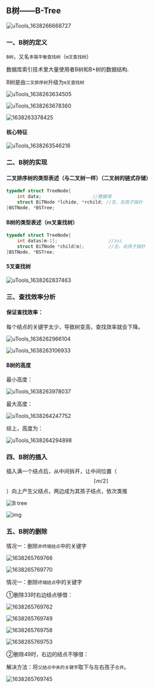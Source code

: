 ## B树——B-Tree

![uTools_1638266668727](images/uTools_1638266668727.png)

### 一、B树的定义

`B树`，又名`多路平衡查找树`（`m叉查找树`）

数据库索引技术里大量使用者B树和B+树的数据结构.

B树是由`二叉排序树`升级为`m叉查找树`

![uTools_1638263634505](images/uTools_1638263634505.png)

![uTools_1638263678360](images/uTools_1638263678360.png)

![1638263378425](images/1638263378425.png)

#### 核心特征

![uTools_1638263546216](images/uTools_1638263546216.png)

### 二、B树的实现

#### 二叉排序树的类型表述（与二叉树一样）（二叉树的链式存储）

```c
typedef struct TreeNode{
	int data;                   //数据域
	struct BiTNode *lchide, *rchild; //左、右孩子指针
}BSTNode, *BSTree;
```

#### B树的类型表述（m叉查找树）

```c
typedef struct TreeNode{
	int datas[m-1];                   //zui
	struct BiTNode *child[m];         //左、右孩子指针
}BSTNode, *BSTree;
```

#### 5叉查找树

![uTools_1638262837463](images/uTools_1638262837463.png)

### 三、查找效率分析

#### 保证查找效率：

每个结点的关键字太少，导致树变高，查找效率就会下降。

![uTools_1638262966104](images/uTools_1638262966104.png)

![uTools_1638263106933](images/uTools_1638263106933.png)

#### B树的高度

最小高度：

![uTools_1638263978037](images/uTools_1638263978037.png)

最大高度：

![uTools_1638264247752](images/uTools_1638264247752.png)

综上，高度为：

![uTools_1638264294898](images/uTools_1638264294898.png)

### 四、B树的插入

插入满一个结点后，从中间拆开，让中间位置（$$\lceil m/2 \rceil$$）向上产生父结点，两边成为其孩子结点，依次类推

![B tree](images/290047064066682.png)

![img](https://files.cnblogs.com/yangecnu/btreebuild.gif)

### 五、B树的删除

情况一：删除`非终端结点`中的关键字

![1638265769766](images/1638265769766.png)

![1638265769770](images/1638265769770.png)

情况一：删除`终端结点`中的关键字

①删除33时右边结点够借：

![1638265769762](images/1638265769762.png)

![1638265769749](images/1638265769749.jpg)

![1638265769758](images/1638265769758.png)

![1638265769753](images/1638265769753.png)

②删除49时，右边的结点不够借：

解决方法：将`父结点中夹的关键字`取下与左右孩子`合并`。

![1638265769745](images/1638265769745.jpg)

